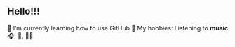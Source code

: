 ## Hello!!!
🫠 I’m currently learning how to use GitHub
🤪 My hobbies: Listening to **music**🎧, 🎹, 🧘‍♀️

<!--
**HoiTungMA/HoiTungMA** is a ✨ _special_ ✨ repository because its `README.md` (this file) appears on your GitHub profile.

Here are some ideas to get you started:

- 🔭 I’m currently working on ...
- 🌱 I’m currently learning ...
- 👯 I’m looking to collaborate on ...
- 🤔 I’m looking for help with ...
- 💬 Ask me about ...
- 📫 How to reach me: ...
- 😄 Pronouns: ...
- ⚡ Fun fact: ...
-->
